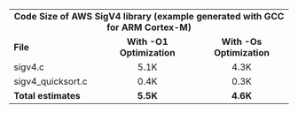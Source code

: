 <table>
    <tr>
        <td colspan="3"><center><b>Code Size of AWS SigV4 library (example generated with GCC for ARM Cortex-M)</b></center></td>
    </tr>
    <tr>
        <td><b>File</b></td>
        <td><b><center>With -O1 Optimization</center></b></td>
        <td><b><center>With -Os Optimization</center></b></td>
    </tr>
    <tr>
        <td>sigv4.c</td>
        <td><center>5.1K</center></td>
        <td><center>4.3K</center></td>
    </tr>
    <tr>
        <td>sigv4_quicksort.c</td>
        <td><center>0.4K</center></td>
        <td><center>0.3K</center></td>
    </tr>
    <tr>
        <td><b>Total estimates</b></td>
        <td><b><center>5.5K</center></b></td>
        <td><b><center>4.6K</center></b></td>
    </tr>
</table>
